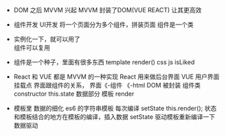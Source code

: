- DOM 之后 MVVM 兴起
    MVVM 封装了DOM(VUE REACT) 让其更高效 

- 组件开发  UI开发
    将一个页面分为多个组件，拼装页面
    组件是一个类  

- 实例化一下，就可以用了    
    组件可以复用

- 组件是一个种子，里面有很多东西
    template  render()
    css
    js  isLiked 

- React 和 VUE 都是 MVVM 的一种实现
    React 用来做后台界面 VUE 用户界面
    挂载点 界面跟组件的关系， 界面《-组件 《-html DOM 被封装 组件类
    constructor this.state 数据部分
    模板 render

- 模板里 数据的细化
    es6 的字符串模板 每次编译
    setState this.render();
    状态和模板结合的地方在模板的编译，插入数据
    setState 驱动模板重新编译一下 数据驱动
